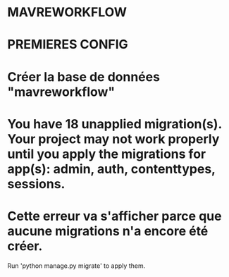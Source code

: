 # MAVREWORKFLOW
# PREMIERES CONFIG
# Créer la base de données "mavreworkflow"
# You have 18 unapplied migration(s). Your project may not work properly until you apply the migrations for app(s): admin, auth, contenttypes, sessions.

# Cette erreur va s'afficher parce que aucune migrations n'a encore été créer. 
Run 'python manage.py migrate' to apply them.